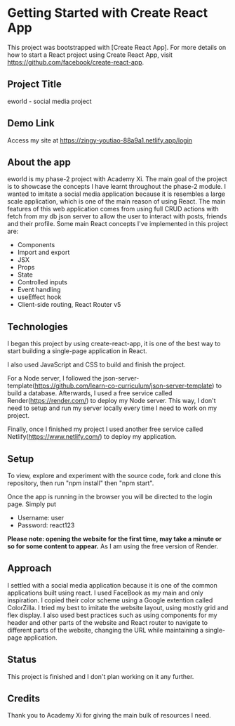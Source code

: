 # Getting Started with Create React App
This project was bootstrapped with [Create React App].
For more details on how to start a React project using Create React App, visit https://github.com/facebook/create-react-app.

## Project Title
eworld - social media project

## Demo Link
Access my site at https://zingy-youtiao-88a9a1.netlify.app/login

## About the app
eworld is my phase-2 project with Academy Xi. The main goal of the project is to showcase the concepts I have learnt throughout the phase-2 module.
I wanted to imitate a social media application because it is resembles a large scale application, which is one of the main reason of using React. 
The main features of this web application comes from using full CRUD actions with fetch from my db json server to allow the user to interact with posts, friends and their profile.
Some main React concepts I've implemented in this project are:
- Components
- Import and export
- JSX
- Props
- State
- Controlled inputs
- Event handling
- useEffect hook
- Client-side routing, React Router v5

## Technologies
I began this project by using create-react-app, it is one of the best way to start building a single-page application in React.

I also used JavaScript and CSS to build and finish the project.

For a Node server, I followed the json-server-template(https://github.com/learn-co-curriculum/json-server-template) 
to build a database. Afterwards, I used a free service called Render(https://render.com/) to deploy my Node server. This way, I don't need to
setup and run my server locally every time I need to work on my project.

Finally, once I finished my project I used another free service called Netlify(https://www.netlify.com/) to deploy my application.

## Setup
To view, explore and experiment with the source code, fork and clone this repository, then run "npm install" then "npm start".

Once the app is running in the browser you will be directed to the login page. Simply put
- Username: user
- Password: react123

**Please note: opening the website for the first time, may take a minute or so for some content to appear.** As I am using the free version of Render.

## Approach
I settled with a social media application because it is one of the common applications built using react. I used FaceBook as my main and only inspiration.
I copied their color scheme using a Google extention called ColorZilla. I tried my best to imitate the website layout, using mostly grid and flex display.
I also used best practices such as using components for my header and other parts of the website and React router to navigate to different parts of the
website, changing the URL while maintaining a single-page application.

## Status
This project is finished and I don't plan working on it any further.

## Credits
Thank you to Academy Xi for giving the main bulk of resources I need.